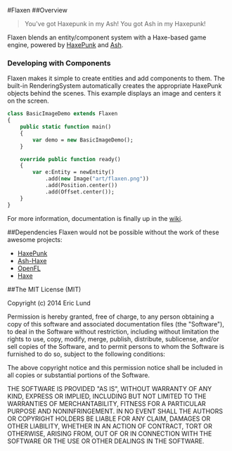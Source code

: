 #Flaxen
##Overview
> You've got Haxepunk in my Ash! You got Ash in my Haxepunk!

Flaxen blends an entity/component system with a Haxe-based game engine, powered by [HaxePunk](https://github.com/HaxePunk/HaxePunk) and [Ash](https://github.com/nadako/Ash-HaXe). 

### Developing with Components
Flaxen makes it simple to create entities and add components to them. The built-in RenderingSystem automatically creates the appropriate HaxePunk objects behind the scenes. This example displays an image and centers it on the screen.

```haxe
class BasicImageDemo extends Flaxen
{
	public static function main()
	{
		var demo = new BasicImageDemo();
	}

	override public function ready()
	{
		var e:Entity = newEntity()
			.add(new Image("art/flaxen.png"))
			.add(Position.center())
			.add(Offset.center());
	}
}
```

For more information, documentation is finally up in the [wiki](https://github.com/scriptorum/flaxen/wiki).

##Dependencies
Flaxen would not be possible without the work of these awesome projects:
* [HaxePunk](https://github.com/HaxePunk/HaxePunk) 
* [Ash-Haxe](https://github.com/nadako/Ash-HaXe)
* [OpenFL](http://www.openfl.org/)
* [Haxe](http://haxe.org)

##The MIT License (MIT)

Copyright (c) 2014 Eric Lund

Permission is hereby granted, free of charge, to any person obtaining a copy
of this software and associated documentation files (the "Software"), to deal
in the Software without restriction, including without limitation the rights
to use, copy, modify, merge, publish, distribute, sublicense, and/or sell
copies of the Software, and to permit persons to whom the Software is
furnished to do so, subject to the following conditions:

The above copyright notice and this permission notice shall be included in all
copies or substantial portions of the Software.

THE SOFTWARE IS PROVIDED "AS IS", WITHOUT WARRANTY OF ANY KIND, EXPRESS OR
IMPLIED, INCLUDING BUT NOT LIMITED TO THE WARRANTIES OF MERCHANTABILITY,
FITNESS FOR A PARTICULAR PURPOSE AND NONINFRINGEMENT. IN NO EVENT SHALL THE
AUTHORS OR COPYRIGHT HOLDERS BE LIABLE FOR ANY CLAIM, DAMAGES OR OTHER
LIABILITY, WHETHER IN AN ACTION OF CONTRACT, TORT OR OTHERWISE, ARISING FROM,
OUT OF OR IN CONNECTION WITH THE SOFTWARE OR THE USE OR OTHER DEALINGS IN THE
SOFTWARE.

